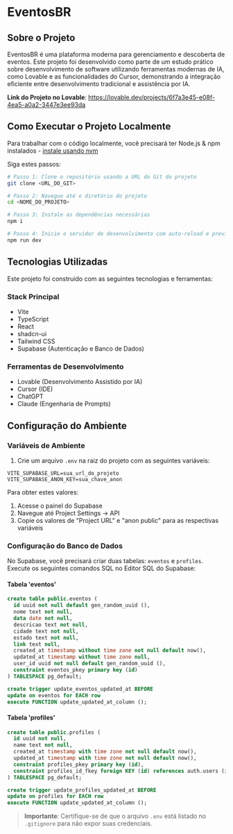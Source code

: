 # EventosBR

## Sobre o Projeto

EventosBR é uma plataforma moderna para gerenciamento e descoberta de eventos. Este projeto foi desenvolvido como parte de um estudo prático sobre desenvolvimento de software utilizando ferramentas modernas de IA, como Lovable e as funcionalidades do Cursor, demonstrando a integração eficiente entre desenvolvimento tradicional e assistência por IA.

**Link do Projeto no Lovable**: https://lovable.dev/projects/6f7a3e45-e08f-4ea5-a0a2-3447e3ee93da

## Como Executar o Projeto Localmente

Para trabalhar com o código localmente, você precisará ter Node.js & npm instalados - [instale usando nvm](https://github.com/nvm-sh/nvm#installing-and-updating)

Siga estes passos:

```sh
# Passo 1: Clone o repositório usando a URL do Git do projeto
git clone <URL_DO_GIT>

# Passo 2: Navegue até o diretório do projeto
cd <NOME_DO_PROJETO>

# Passo 3: Instale as dependências necessárias
npm i

# Passo 4: Inicie o servidor de desenvolvimento com auto-reload e preview instantâneo
npm run dev
```

## Tecnologias Utilizadas

Este projeto foi construído com as seguintes tecnologias e ferramentas:

### Stack Principal
- Vite
- TypeScript
- React
- shadcn-ui
- Tailwind CSS
- Supabase (Autenticação e Banco de Dados)

### Ferramentas de Desenvolvimento
- Lovable (Desenvolvimento Assistido por IA)
- Cursor (IDE)
- ChatGPT
- Claude (Engenharia de Prompts)

## Configuração do Ambiente

### Variáveis de Ambiente

1. Crie um arquivo `.env` na raiz do projeto com as seguintes variáveis:
```env
VITE_SUPABASE_URL=sua_url_do_projeto
VITE_SUPABASE_ANON_KEY=sua_chave_anon
```

Para obter estes valores:
1. Acesse o painel do Supabase
2. Navegue até Project Settings -> API
3. Copie os valores de "Project URL" e "anon public" para as respectivas variáveis

### Configuração do Banco de Dados

No Supabase, você precisará criar duas tabelas: `eventos` e `profiles`. Execute os seguintes comandos SQL no Editor SQL do Supabase:

#### Tabela 'eventos'
```sql
create table public.eventos (
  id uuid not null default gen_random_uuid (),
  nome text not null,
  data date not null,
  descricao text not null,
  cidade text not null,
  estado text not null,
  link text null,
  created_at timestamp without time zone not null default now(),
  updated_at timestamp without time zone null,
  user_id uuid not null default gen_random_uuid (),
  constraint eventos_pkey primary key (id)
) TABLESPACE pg_default;

create trigger update_eventos_updated_at BEFORE
update on eventos for EACH row
execute FUNCTION update_updated_at_column ();
```

#### Tabela 'profiles'
```sql
create table public.profiles (
  id uuid not null,
  name text not null,
  created_at timestamp with time zone not null default now(),
  updated_at timestamp with time zone not null default now(),
  constraint profiles_pkey primary key (id),
  constraint profiles_id_fkey foreign KEY (id) references auth.users (id) on delete CASCADE
) TABLESPACE pg_default;

create trigger update_profiles_updated_at BEFORE
update on profiles for EACH row
execute FUNCTION update_updated_at_column ();
```

> **Importante**: Certifique-se de que o arquivo `.env` está listado no `.gitignore` para não expor suas credenciais.
